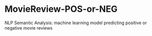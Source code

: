 # MovieReview-POS-or-NEG
NLP Semantic Analysis: machine learning model predicting positive or negative movie reviews
